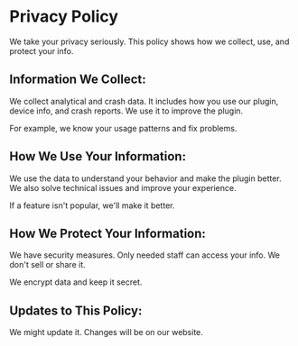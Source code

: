 # Privacy Policy

We take your privacy seriously. This policy shows how we collect, use, and protect your info.

## Information We Collect:

We collect analytical and crash data. It includes how you use our plugin, device info, and crash reports. We use it to improve the plugin.

For example, we know your usage patterns and fix problems.

## How We Use Your Information:

We use the data to understand your behavior and make the plugin better. We also solve technical issues and improve your experience.

If a feature isn't popular, we'll make it better.

## How We Protect Your Information:

We have security measures. Only needed staff can access your info. We don't sell or share it.

We encrypt data and keep it secret.

## Updates to This Policy:

We might update it. Changes will be on our website.